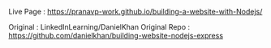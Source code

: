 Live Page : https://pranavp-work.github.io/building-a-website-with-Nodejs/

Original : LinkedInLearning/DanielKhan
Original Repo : https://github.com/danielkhan/building-website-nodejs-express
